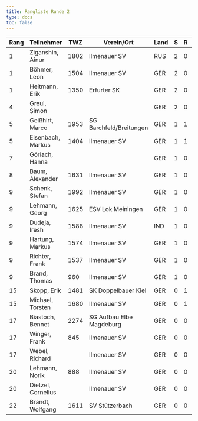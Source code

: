 ```yaml
---
title: Rangliste Runde 2 
type: docs
toc: false
---
```


| Rang | Teilnehmer         | TWZ  | Verein/Ort                     | Land | S  | R  | V  | Punkte | Buchh | SoBerg |
|------|---------------------|------|--------------------------------|------|----|----|----|--------|-------|--------|
| 1    | Ziganshin, Ainur    | 1802 | Ilmenauer SV                   | RUS  | 2  | 0  | 0  | 2.0    | 2.0   | 2.00   |
| 1    | Böhmer, Leon        | 1504 | Ilmenauer SV                   | GER  | 2  | 0  | 0  | 2.0    | 2.0   | 2.00   |
| 1    | Heitmann, Erik      | 1350 | Erfurter SK                    | GER  | 2  | 0  | 0  | 2.0    | 2.0   | 2.00   |
| 4    | Greul, Simon        |      |                                | GER  | 2  | 0  | 0  | 2.0    | 1.5   | 1.50   |
| 5    | Geißhirt, Marco     | 1953 | SG Barchfeld/Breitungen        | GER  | 1  | 1  | 0  | 1.5    | 1.0   | 0.75   |
| 5    | Eisenbach, Markus   | 1404 | Ilmenauer SV                   | GER  | 1  | 1  | 0  | 1.5    | 1.0   | 0.75   |
| 7    | Görlach, Hanna      |      |                                | GER  | 1  | 0  | 1  | 1.0    | 3.0   | 1.00   |
| 8    | Baum, Alexander     | 1631 | Ilmenauer SV                   | GER  | 1  | 0  | 0  | 1.0    | 2.0   | 1.00   |
| 9    | Schenk, Stefan      | 1992 | Ilmenauer SV                   | GER  | 1  | 0  | 1  | 1.0    | 2.0   | 0.00   |
| 9    | Lehmann, Georg      | 1625 | ESV Lok Meiningen              | GER  | 1  | 0  | 1  | 1.0    | 2.0   | 0.00   |
| 9    | Dudeja, Iresh       | 1588 | Ilmenauer SV                   | IND  | 1  | 0  | 1  | 1.0    | 2.0   | 0.00   |
| 9    | Hartung, Markus     | 1574 | Ilmenauer SV                   | GER  | 1  | 0  | 1  | 1.0    | 2.0   | 0.00   |
| 9    | Richter, Frank      | 1537 | Ilmenauer SV                   | GER  | 1  | 0  | 1  | 1.0    | 2.0   | 0.00   |
| 9    | Brand, Thomas       | 960  | Ilmenauer SV                   | GER  | 1  | 0  | 1  | 1.0    | 2.0   | 0.00   |
| 15   | Skopp, Erik         | 1481 | SK Doppelbauer Kiel            | GER  | 0  | 1  | 1  | 0.5    | 3.0   | 0.75   |
| 15   | Michael, Torsten    | 1680 | Ilmenauer SV                   | GER  | 0  | 1  | 1  | 0.5    | 3.0   | 0.75   |
| 17   | Biastoch, Bennet    | 2274 | SG Aufbau Elbe Magdeburg       | GER  | 0  | 0  | 1  | 0.0    | 2.0   | 0.00   |
| 17   | Winger, Frank       | 845  | Ilmenauer SV                   | GER  | 0  | 0  | 2  | 0.0    | 2.0   | 0.00   |
| 17   | Webel, Richard      |      | Ilmenauer SV                   | GER  | 0  | 0  | 2  | 0.0    | 2.0   | 0.00   |
| 20   | Lehmann, Norik      | 888  | Ilmenauer SV                   | GER  | 0  | 0  | 2  | 0.0    | 1.0   | 0.00   |
| 20   | Dietzel, Cornelius  |      | Ilmenauer SV                   | GER  | 0  | 0  | 2  | 0.0    | 1.0   | 0.00   |
| 22   | Brandt, Wolfgang    | 1611 | SV Stützerbach                 | GER  | 0  | 0  | 0  | 0.0    | 0.0   | 0.00   |
